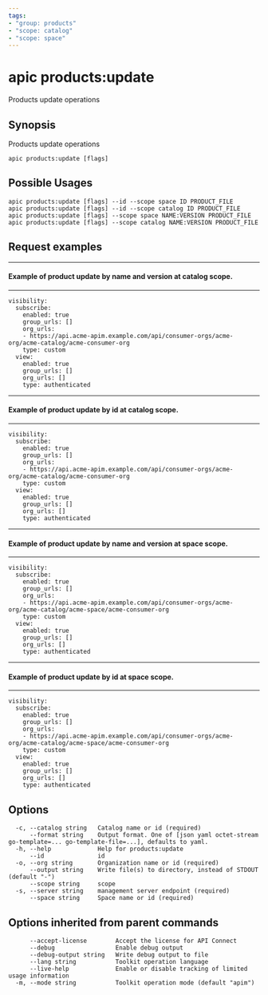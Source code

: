 ```yaml
---
tags:
- "group: products"
- "scope: catalog"
- "scope: space"
---
```

# apic products:update

Products update operations

## Synopsis

Products update operations

```
apic products:update [flags]
```

## Possible Usages

```
apic products:update [flags] --id --scope space ID PRODUCT_FILE
apic products:update [flags] --id --scope catalog ID PRODUCT_FILE
apic products:update [flags] --scope space NAME:VERSION PRODUCT_FILE
apic products:update [flags] --scope catalog NAME:VERSION PRODUCT_FILE
```

## Request examples

--------------------------------------------------------------------
#### Example of product update by name and version at catalog scope.
--------------------------------------------------------------------

```
visibility:
  subscribe:
    enabled: true
    group_urls: []
    org_urls:
    - https://api.acme-apim.example.com/api/consumer-orgs/acme-org/acme-catalog/acme-consumer-org
    type: custom
  view:
    enabled: true
    group_urls: []
    org_urls: []
    type: authenticated
```

------------------------------------------------------
#### Example of product update by id at catalog scope.
------------------------------------------------------

```
visibility:
  subscribe:
    enabled: true
    group_urls: []
    org_urls:
    - https://api.acme-apim.example.com/api/consumer-orgs/acme-org/acme-catalog/acme-consumer-org
    type: custom
  view:
    enabled: true
    group_urls: []
    org_urls: []
    type: authenticated
```

------------------------------------------------------------------
#### Example of product update by name and version at space scope.
------------------------------------------------------------------

```
visibility:
  subscribe:
    enabled: true
    group_urls: []
    org_urls:
    - https://api.acme-apim.example.com/api/consumer-orgs/acme-org/acme-catalog/acme-space/acme-consumer-org
    type: custom
  view:
    enabled: true
    group_urls: []
    org_urls: []
    type: authenticated
```

----------------------------------------------------
#### Example of product update by id at space scope.
----------------------------------------------------

```
visibility:
  subscribe:
    enabled: true
    group_urls: []
    org_urls:
    - https://api.acme-apim.example.com/api/consumer-orgs/acme-org/acme-catalog/acme-space/acme-consumer-org
    type: custom
  view:
    enabled: true
    group_urls: []
    org_urls: []
    type: authenticated
```

## Options

```
  -c, --catalog string   Catalog name or id (required)
      --format string    Output format. One of [json yaml octet-stream go-template=... go-template-file=...], defaults to yaml.
  -h, --help             Help for products:update
      --id               id
  -o, --org string       Organization name or id (required)
      --output string    Write file(s) to directory, instead of STDOUT (default "-")
      --scope string     scope
  -s, --server string    management server endpoint (required)
      --space string     Space name or id (required)
```

## Options inherited from parent commands

```
      --accept-license        Accept the license for API Connect
      --debug                 Enable debug output
      --debug-output string   Write debug output to file
      --lang string           Toolkit operation language
      --live-help             Enable or disable tracking of limited usage information
  -m, --mode string           Toolkit operation mode (default "apim")
```
